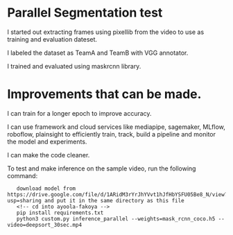 # Parallel Segmentation test

I started out extracting frames using pixellib from the video to use as training and evaluation dateset.

I labeled the dataset as TeamA and TeamB with VGG annotator.

I trained and evaluated using maskrcnn library.


# Improvements that can be made.

I can train for a longer epoch to improve accuracy.

I can use framework and cloud services like mediapipe, sagemaker, MLflow, roboflow, plainsight to efficiently train, track, build a pipeline and monitor the model and experiments.

I can make the code cleaner.

To test and make inference on the sample video, run the following command:

```
   download model from https://drive.google.com/file/d/1ARidM3rYrJhYVvt1hJfHbYSFU05Be8_N/view?usp=sharing and put it in the same directory as this file
   <!-- cd into ayoola-fakoya -->
   pip install requirements.txt
   python3 custom.py inference_parallel --weights=mask_rcnn_coco.h5 --video=deepsort_30sec.mp4


